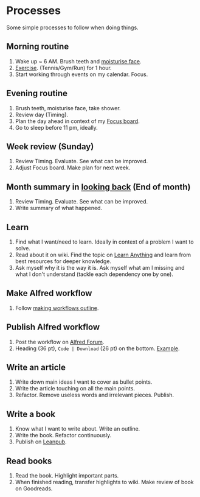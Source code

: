 # Processes
Some simple processes to follow when doing things.

## Morning routine
1. Wake up ~ 6 AM. Brush teeth and [moisturise face](../health/skin-care.md).
2. [Exercise](../fitness/fitness.md). (Tennis/Gym/Run) for 1 hour.
3. Start working through events on my calendar. Focus.

## Evening routine
1. Brush teeth, moisturise face, take shower.
2. Review day (Timing).
3. Plan the day ahead in context of my [Focus board](focusing.md).
4. Go to sleep before 11 pm, ideally.

## Week review (Sunday)
1. Review Timing. Evaluate. See what can be improved.
2. Adjust Focus board. Make plan for next week.

## Month summary in [looking back](../looking-back/looking-back.md) (End of month)
1. Review Timing. Evaluate. See what can be improved.
2. Write summary of what happened.

## Learn
1. Find what I want/need to learn. Ideally in context of a problem I want to solve.
2. Read about it on wiki. Find the topic on [Learn Anything](../projects/learn-anything.md) and learn from best resources for deeper knowledge.
3. Ask myself why it is the way it is.  Ask myself what am I missing and what I don't understand (tackle each dependency one by one).

## Make Alfred workflow
1. Follow [making workflows outline](../macOS/apps/alfred/making-workflows.md).

## Publish Alfred workflow
1. Post the workflow on [Alfred Forum](https://www.alfredforum.com/).
2. Heading (36 pt), `Code | Download` (26 pt) on the bottom. [Example](https://www.alfredforum.com/topic/10486-ask-create-share).

## Write an article
1. Write down main ideas I want to cover as bullet points.
2. Write the article touching on all the main points.
3. Refactor. Remove useless words and irrelevant pieces. Publish.

## Write a book
1. Know what I want to write about. Write an outline.
2. Write the book. Refactor continuously.
2. Publish on [Leanpub](https://leanpub.com/).

## Read books
1. Read the book. Highlight important parts.
2. When finished reading, transfer highlights to wiki. Make review of book on Goodreads.